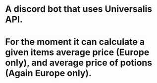# A discord bot that uses Universalis API. 
# For the moment it can calculate a given items average price (Europe only), and average price of potions (Again Europe only).
